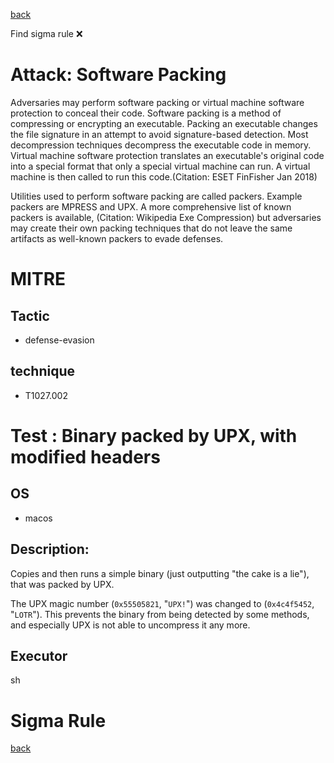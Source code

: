 
[back](../index.md)

Find sigma rule :x: 

# Attack: Software Packing 

Adversaries may perform software packing or virtual machine software protection to conceal their code. Software packing is a method of compressing or encrypting an executable. Packing an executable changes the file signature in an attempt to avoid signature-based detection. Most decompression techniques decompress the executable code in memory. Virtual machine software protection translates an executable's original code into a special format that only a special virtual machine can run. A virtual machine is then called to run this code.(Citation: ESET FinFisher Jan 2018) 

Utilities used to perform software packing are called packers. Example packers are MPRESS and UPX. A more comprehensive list of known packers is available, (Citation: Wikipedia Exe Compression) but adversaries may create their own packing techniques that do not leave the same artifacts as well-known packers to evade defenses.  

# MITRE
## Tactic
  - defense-evasion


## technique
  - T1027.002


# Test : Binary packed by UPX, with modified headers
## OS
  - macos


## Description:
Copies and then runs a simple binary (just outputting "the cake is a lie"), that was packed by UPX.

The UPX magic number (`0x55505821`, "`UPX!`") was changed to (`0x4c4f5452`, "`LOTR`"). This prevents the binary from being detected
by some methods, and especially UPX is not able to uncompress it any more.


## Executor
sh

# Sigma Rule


[back](../index.md)
